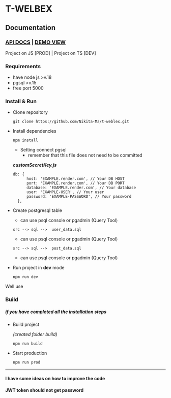 # T-WELBEX

## Documentation

### [API DOCS](https://documenter.getpostman.com/view/13759288/2s93ebUXEG) | [DEMO VIEW](https://w-test-1.onrender.com/)

Project on JS [PROD] | Project on TS [DEV]

### Requirements

* have node js >v.18
* pgsql >v.15
* free port 5000

### Install & Run

* Clone repository

  `git clone https://github.com/Nikita-Ma/t-weblex.git`

* Install dependencies

  `npm install`

    * Setting connect pgsql
        * remember that this file does not need to be committed

  **_customSecretKey.js_**
  ```
  db: {
        host: 'EXAMPLE.render.com', // Your DB HOST
        port: 'EXAMPLE.render.com', // Your DB PORT
        database: 'EXAMPLE.render.com', // Your database
        user: 'EXAMPLE-USER', // Your user
        password: 'EXAMPLE-PASSWORD', // Your password
    },
  ```

* Create postgresql table
    * can use psql console or pgadmin (Query Tool)

  `src --> sql -->  user_data.sql `
    * can use psql console or pgadmin (Query Tool)

  `src --> sql -->  post_data.sql `
    * can use psql console or pgadmin (Query Tool)


* Run project in **dev** mode

  `npm run dev`

Well use

### Build
##### if you have completed all the installation steps
* Build project

  _(created folder build)_

  `npm run build`

* Start production

  `npm run prod`

--- 

#### I have some ideas on how to improve the code
#### JWT token should not get password
